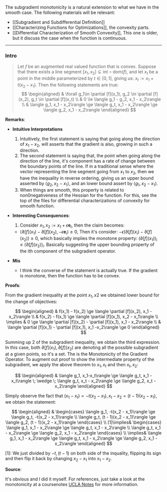The subgradient monotonicity is a natural extension to what we have in the smooth case. The following materials will be relevant: 
* [[Subgradient and Subdifferential Definition]]
* [[Characterizing Functions for Optimizations]], the convexity parts. 
* [[Differential Characterization of Smooth Convexity]], This one is older, but it discuss the case when the function is continuous. 

---
### **Intro**

> Let $f$ be an augmented real valued function that is convex. Suppose that there exists a line segment $[x_1, x_2]\subseteq \text{int}\circ \text{dom}(f)$, and let $x_t$ be a point in the middle parameterized by $t\in [0, 1]$, giving us: $x_t := x_1 + t(x_2 - x_1)$. Then the following statements are true: 
> $$
> \begin{aligned}
>     & \forall g_1\in \partial [f](x_1), g_2 \in \partial [f](x_2), g_t \in \partial [f](x_t)
>     \\
>     & 0 \le \langle g_1 - g_2, x_1 - x_2\rangle 
>     \\
>     & \langle g_1, x_1 - x_2\rangle \ge \langle g_t, x_1 - x_2\rangle \ge \langle g_2, x_1 - x_2\rangle
> \end{aligned}
> $$

**Remarks**:

* **Intuitive Interpretations**
  1. Intuitively, the first statement is saying that going along the direction of $x_1 - x_2$, will asserts that the gradient is also, growing in such a direction. 
  2. The second statement is saying that, the point when going along the direction of the line, it's component has a rate of change between the boundary points of the line. If in a traditional sense where the vector representing the line segment going from $x_1$ to $x_2$, then we have the inequality in reverse ordering, giving us an upper bound asserted by $\langle g_2, x_2 - x_1\rangle$, and an lower bound assert by $\langle g_1, x_2 - x_1\rangle$. 
  3. When things are smooth, this property is related to non0negativeness of the Hessian for the function. For this, see the top of the files for differential characterizations of convexity for smooth function. 

* **Interesting Consequences**: 
  1. Consider $x_1, x_2:= x_1 + \epsilon \mathbf e_i$, then the claim becomes: 
    * $\langle  \partial [f](x_1) - \partial [f](x_2), -\epsilon \mathbf e_i\rangle\ge 0$, Then it's consider: $-\epsilon (\partial[f](x_i) - \partial[f](x_2)) \ge 0$, which basically implies the monotone property: $(\partial [f](x_1))_i \le (\partial [f](x_2))_i$. Basically suggesting the upper bounding property of the ith component of the subgradient operator. 

* **Mis**
  * I think the converse of the statement is actually true. If the gradient is monotone, then the function has to be convex. 

**Proofs**: 

From the gradient inequality at the point $x_1, x2$ we obtained lower bound for the change of objectives: 

$$
\begin{aligned}
    & f(x_1) - f(x_2) \ge \langle \partial [f](x_2), x_1 - x_2\rangle
    \\
    & f(x_2) - f(x_1) \ge \langle \partial [f](x_1), x_2 - x_1\rangle
    \\
    \implies & 
    0 \ge \langle \partial [f](x_2)  - \partial [f](x_1), x_1 - x_2\rangle
    \\
    & \langle \partial [f](x_1) - \partial [f](x_1), x_1 -x_2\rangle \ge 0
\end{aligned}
$$

Summing up 2 of the subgradient inequality, we obtain the third expression. In this case, both $\partial[f](x_1), \partial [f](x_2)$ are denoting all the possible subgradient at a given points, so it's a set. The is the Monotonicity of the Gradient Operator. To augment out proof to show the intermediate property of the subgradient, we apply the above theorem to $x_1, x_t$ and then $x_t, x_2$: 

$$
\begin{aligned}
    & \langle g_1, x_1-x_t\rangle \ge \langle g_t, x_1 - x_t\rangle \; \wedge \; 
    \langle g_t, x_t - x_2\rangle \ge \langle g_2, x_t - x_2\rangle
\end{aligned}
$$

Simply observe the fact that $(x_1 - x_t) = -t(x_2 - x_1), x_t - x_2 = (t - 1)(x_2 - x_1)$, we obtain the statement: 

$$
\begin{aligned}
    &
    \begin{cases}
        \langle g_1, -t(x_2 - x_1)\rangle \ge \langle g_t, -t(x_2 - x_1)\rangle
        \\
        \langle g_t, (t - 1)(x_2 - x_1)\rangle \ge \langle g_2, (t - 1)(x_2 - x_1)\rangle        
    \end{cases}
    \\
    [1]\implies& 
    \begin{cases}
        \langle g_1, x_1 - x_2\rangle \ge \langle g_t, x_1 - x_2\rangle
        \\
        \langle g_t, x_1 - x_2\rangle \ge \langle g_2, x_1 - x_2\rangle
    \end{cases}
    \\
    \implies&
    \langle g_1, x_1 - x_2\rangle \ge \langle g_t, x_1 - x_2\rangle \ge \langle g_2, x_1 - x_2\rangle
\end{aligned}
$$

\[1\]: We just divided by $-t, (t - 1)$ on both side of the inquality, flipping its sign and then flip it back by changing $x_2 - x_1$ into $x_1 - x_2$. 


**Source**:

It's obvious and I did it myself. For references, just take a look at the monotonicity at a coursenotes [UCLA Notes](http://www.seas.ucla.edu/~vandenbe/236C/lectures/subgradients.pdf) for more information. 